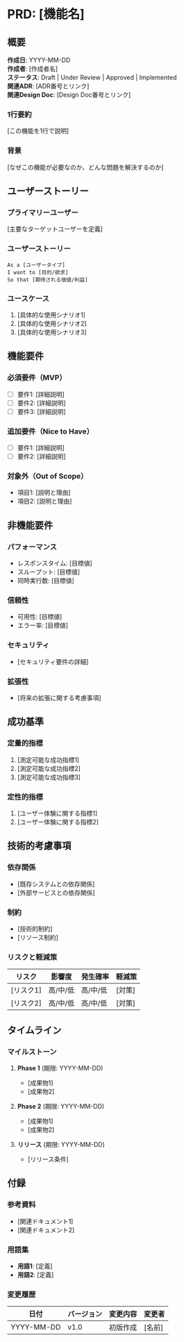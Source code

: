 # PRD: [機能名]

## 概要

**作成日**: YYYY-MM-DD  
**作成者**: [作成者名]  
**ステータス**: Draft | Under Review | Approved | Implemented  
**関連ADR**: [ADR番号とリンク]  
**関連Design Doc**: [Design Doc番号とリンク]  

### 1行要約
[この機能を1行で説明]

### 背景
[なぜこの機能が必要なのか、どんな問題を解決するのか]

## ユーザーストーリー

### プライマリーユーザー
[主要なターゲットユーザーを定義]

### ユーザーストーリー
```
As a [ユーザータイプ]
I want to [目的/欲求]
So that [期待される価値/利益]
```

### ユースケース
1. [具体的な使用シナリオ1]
2. [具体的な使用シナリオ2]
3. [具体的な使用シナリオ3]

## 機能要件

### 必須要件（MVP）
- [ ] 要件1: [詳細説明]
- [ ] 要件2: [詳細説明]
- [ ] 要件3: [詳細説明]

### 追加要件（Nice to Have）
- [ ] 要件1: [詳細説明]
- [ ] 要件2: [詳細説明]

### 対象外（Out of Scope）
- 項目1: [説明と理由]
- 項目2: [説明と理由]

## 非機能要件

### パフォーマンス
- レスポンスタイム: [目標値]
- スループット: [目標値]
- 同時実行数: [目標値]

### 信頼性
- 可用性: [目標値]
- エラー率: [目標値]

### セキュリティ
- [セキュリティ要件の詳細]

### 拡張性
- [将来の拡張に関する考慮事項]

## 成功基準

### 定量的指標
1. [測定可能な成功指標1]
2. [測定可能な成功指標2]
3. [測定可能な成功指標3]

### 定性的指標
1. [ユーザー体験に関する指標1]
2. [ユーザー体験に関する指標2]

## 技術的考慮事項

### 依存関係
- [既存システムとの依存関係]
- [外部サービスとの依存関係]

### 制約
- [技術的制約]
- [リソース制約]

### リスクと軽減策
| リスク | 影響度 | 発生確率 | 軽減策 |
|--------|--------|----------|--------|
| [リスク1] | 高/中/低 | 高/中/低 | [対策] |
| [リスク2] | 高/中/低 | 高/中/低 | [対策] |

## タイムライン

### マイルストーン
1. **Phase 1** (期限: YYYY-MM-DD)
   - [成果物1]
   - [成果物2]

2. **Phase 2** (期限: YYYY-MM-DD)
   - [成果物1]
   - [成果物2]

3. **リリース** (期限: YYYY-MM-DD)
   - [リリース条件]

## 付録

### 参考資料
- [関連ドキュメント1]
- [関連ドキュメント2]

### 用語集
- **用語1**: [定義]
- **用語2**: [定義]

### 変更履歴
| 日付 | バージョン | 変更内容 | 変更者 |
|------|------------|----------|--------|
| YYYY-MM-DD | v1.0 | 初版作成 | [名前] |